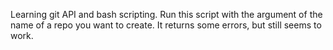 Learning git API and bash scripting.
Run this script with the argument of the name of a repo you want to create.
It returns some errors, but still seems to work.
